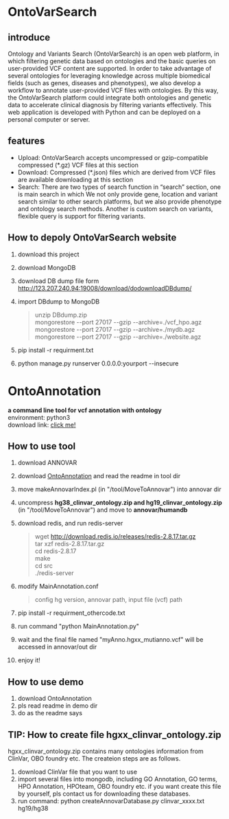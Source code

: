 # OntoVarSearch
## introduce
Ontology and Variants Search (OntoVarSearch) is an open web platform, in which filtering genetic data based on ontologies and
 the basic queries on user-provided VCF content are supported. In order to take advantage of several ontologies for leveraging
  knowledge across multiple biomedical fields (such as genes, diseases and phenotypes), we also develop a workflow to annotate
   user-provided VCF files with ontologies. By this way, the OntoVarSearch platform could integrate both ontologies and genetic
    data to accelerate clinical diagnosis by filtering variants effectively. This web application is developed with Python and
     can be deployed on a personal computer or server.
## features
+ Upload: OntoVarSearch accepts uncompressed or gzip-compatible compressed (*.gz) VCF files at this section
+ Download: Compressed (*.json) files which are derived from VCF files are available downloading at this section
+ Search: There are two types of search function in “search” section, one is main search in which We not only provide gene, 
location and variant search similar to other search platforms, but we also provide phenotype and ontology search methods. 
Another is custom search on variants, flexible query is support for filtering variants.
## How to depoly OntoVarSearch website
1. download this project  
2. download MongoDB  
3. download DB dump file form http://123.207.240.94:19008/download/dodownloadDBdump/   
4. import DBdump to MongoDB  
    >unzip DBdump.zip    
mongorestore --port 27017  --gzip --archive=./vcf_hpo.agz    
mongorestore --port 27017  --gzip --archive=./mydb.agz
mongorestore --port 27017  --gzip --archive=./website.agz   

5. pip install -r requirment.txt
6. python manage.py runserver 0.0.0.0:yourport --insecure

# OntoAnnotation
**a command line tool for vcf annotation with ontology**   
environment: python3  
download link: [click me!](http://123.207.240.94:19008/download/dodownloadOntoAnnotation/)  

## How to use tool
1. download ANNOVAR
2. download [OntoAnnotation](http://123.207.240.94:19008/download/dodownloadOntoAnnotation/)  and read the readme in tool dir
3. move makeAnnovarIndex.pl (in "/tool/MoveToAnnovar") into annovar dir
4. uncompress **hg38_clinvar_ontology.zip and hg19_clinvar_ontology.zip** (in "/tool/MoveToAnnovar") and move to **annovar/humandb**
5. download redis, and run redis-server
    >wget http://download.redis.io/releases/redis-2.8.17.tar.gz    
 tar xzf redis-2.8.17.tar.gz  
 cd redis-2.8.17  
 make  
 cd src  
 ./redis-server   

6. modify MainAnnotation.conf 
    > config hg version, annovar path, input file (vcf) path
7. pip install -r requirment_othercode.txt
8. run command "python MainAnnotation.py"
9. wait and the final file named "myAnno.hgxx_mutianno.vcf" will be accessed in annovar/out dir
10. enjoy it!   

## How to use demo
1. download OntoAnnotation
2. pls read readme in demo dir
3. do as the readme says

## TIP: How to create file hgxx_clinvar_ontology.zip
hgxx_clinvar_ontology.zip contains many ontologies information from ClinVar, OBO foundry etc. 
The createion steps are as follows.
1. download ClinVar file that you want to use
2. import several files into mongodb, including GO Annotation, GO terms, HPO Annotation, HPOteam, OBO foundry etc. 
if you want create this file by yourself, pls contact us for downloading these databases.
3. run command: python createAnnovarDatabase.py clinvar_xxxx.txt hg19/hg38
